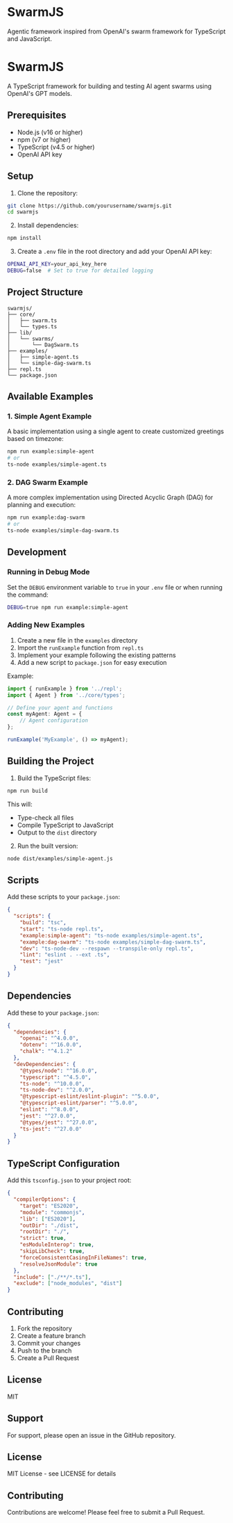 # SwarmJS

Agentic framework inspired from OpenAI's swarm framework for TypeScript and JavaScript.

# SwarmJS

A TypeScript framework for building and testing AI agent swarms using OpenAI's GPT models.

## Prerequisites

- Node.js (v16 or higher)
- npm (v7 or higher)
- TypeScript (v4.5 or higher)
- OpenAI API key

## Setup

1. Clone the repository:
```bash
git clone https://github.com/yourusername/swarmjs.git
cd swarmjs
```

2. Install dependencies:
```bash
npm install
```

3. Create a `.env` file in the root directory and add your OpenAI API key:
```bash
OPENAI_API_KEY=your_api_key_here
DEBUG=false  # Set to true for detailed logging
```

## Project Structure

```
swarmjs/
├── core/
│   ├── swarm.ts
│   └── types.ts
├── lib/
│   └── swarms/
│       └── DagSwarm.ts
├── examples/
│   ├── simple-agent.ts
│   └── simple-dag-swarm.ts
├── repl.ts
└── package.json
```

## Available Examples

### 1. Simple Agent Example
A basic implementation using a single agent to create customized greetings based on timezone:
```bash
npm run example:simple-agent
# or
ts-node examples/simple-agent.ts
```

### 2. DAG Swarm Example
A more complex implementation using Directed Acyclic Graph (DAG) for planning and execution:
```bash
npm run example:dag-swarm
# or
ts-node examples/simple-dag-swarm.ts
```

## Development

### Running in Debug Mode

Set the `DEBUG` environment variable to `true` in your `.env` file or when running the command:

```bash
DEBUG=true npm run example:simple-agent
```

### Adding New Examples

1. Create a new file in the `examples` directory
2. Import the `runExample` function from `repl.ts`
3. Implement your example following the existing patterns
4. Add a new script to `package.json` for easy execution

Example:
```typescript
import { runExample } from '../repl';
import { Agent } from '../core/types';

// Define your agent and functions
const myAgent: Agent = {
    // Agent configuration
};

runExample('MyExample', () => myAgent);
```

## Building the Project

1. Build the TypeScript files:
```bash
npm run build
```

This will:
- Type-check all files
- Compile TypeScript to JavaScript
- Output to the `dist` directory

2. Run the built version:
```bash
node dist/examples/simple-agent.js
```

## Scripts

Add these scripts to your `package.json`:

```json
{
  "scripts": {
    "build": "tsc",
    "start": "ts-node repl.ts",
    "example:simple-agent": "ts-node examples/simple-agent.ts",
    "example:dag-swarm": "ts-node examples/simple-dag-swarm.ts",
    "dev": "ts-node-dev --respawn --transpile-only repl.ts",
    "lint": "eslint . --ext .ts",
    "test": "jest"
  }
}
```

## Dependencies

Add these to your `package.json`:

```json
{
  "dependencies": {
    "openai": "^4.0.0",
    "dotenv": "^16.0.0",
    "chalk": "^4.1.2"
  },
  "devDependencies": {
    "@types/node": "^16.0.0",
    "typescript": "^4.5.0",
    "ts-node": "^10.0.0",
    "ts-node-dev": "^2.0.0",
    "@typescript-eslint/eslint-plugin": "^5.0.0",
    "@typescript-eslint/parser": "^5.0.0",
    "eslint": "^8.0.0",
    "jest": "^27.0.0",
    "@types/jest": "^27.0.0",
    "ts-jest": "^27.0.0"
  }
}
```

## TypeScript Configuration

Add this `tsconfig.json` to your project root:

```json
{
  "compilerOptions": {
    "target": "ES2020",
    "module": "commonjs",
    "lib": ["ES2020"],
    "outDir": "./dist",
    "rootDir": "./",
    "strict": true,
    "esModuleInterop": true,
    "skipLibCheck": true,
    "forceConsistentCasingInFileNames": true,
    "resolveJsonModule": true
  },
  "include": ["./**/*.ts"],
  "exclude": ["node_modules", "dist"]
}
```

## Contributing

1. Fork the repository
2. Create a feature branch
3. Commit your changes
4. Push to the branch
5. Create a Pull Request

## License

MIT

## Support

For support, please open an issue in the GitHub repository.

## License

MIT License - see LICENSE for details

## Contributing

Contributions are welcome! Please feel free to submit a Pull Request.
